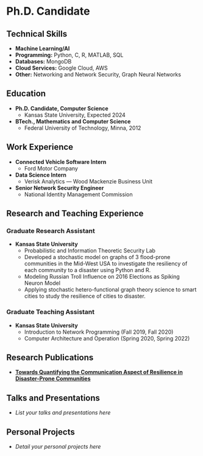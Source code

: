 # Ph.D. Candidate

## Technical Skills
- **Machine Learning/AI**
- **Programming:** Python, C, R, MATLAB, SQL
- **Databases:** MongoDB
- **Cloud Services:** Google Cloud, AWS
- **Other:** Networking and Network Security, Graph Neural Networks

## Education
- **Ph.D. Candidate, Computer Science**
  - Kansas State University, Expected 2024
- **BTech., Mathematics and Computer Science**
  - Federal University of Technology, Minna, 2012

## Work Experience
- **Connected Vehicle Software Intern**
  - Ford Motor Company
- **Data Science Intern**
  - Verisk Analytics — Wood Mackenzie Business Unit
- **Senior Network Security Engineer**
  - National Identity Management Commission

## Research and Teaching Experience
### Graduate Research Assistant
- **Kansas State University**
  - Probabilistic and Information Theoretic Security Lab
  - Developed a stochastic model on graphs of 3 flood-prone communities in the Mid-West USA to investigate the resiliency of each community to a disaster using Python and R.
  - Modeling Russian Troll Influence on 2016 Elections as Spiking Neuron Model
  - Applying stochastic hetero-functional graph theory science to smart cities to study the resilience of cities to disaster.

### Graduate Teaching Assistant
- **Kansas State University**
  - Introduction to Network Programming (Fall 2019, Fall 2020)
  - Computer Architecture and Operation (Spring 2020, Spring 2022)

## Research Publications
- **[Towards Quantifying the Communication Aspect of Resilience in Disaster-Prone Communities](https://www.nature.com/articles/s41598-024-59192-3)**

## Talks and Presentations
- *List your talks and presentations here*

## Personal Projects
- *Detail your personal projects here*

